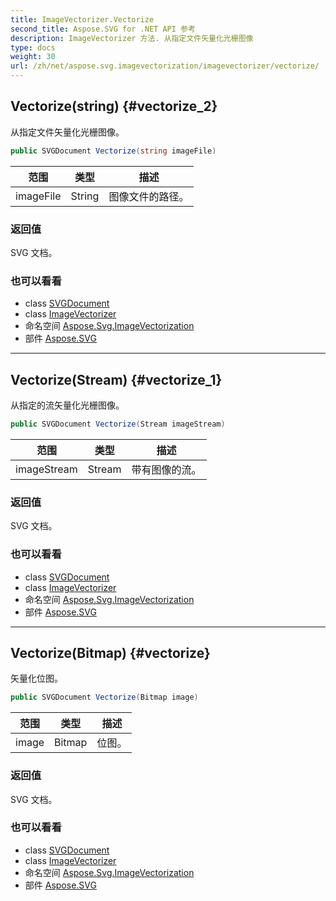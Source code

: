 ```yaml
---
title: ImageVectorizer.Vectorize
second_title: Aspose.SVG for .NET API 参考
description: ImageVectorizer 方法. 从指定文件矢量化光栅图像
type: docs
weight: 30
url: /zh/net/aspose.svg.imagevectorization/imagevectorizer/vectorize/
---
```

## Vectorize(string) {#vectorize_2}

从指定文件矢量化光栅图像。

```csharp
public SVGDocument Vectorize(string imageFile)
```

| 范围 | 类型 | 描述 |
| --- | --- | --- |
| imageFile | String | 图像文件的路径。 |

### 返回值

SVG 文档。

### 也可以看看

* class [SVGDocument](../../../aspose.svg/svgdocument/)
* class [ImageVectorizer](../)
* 命名空间 [Aspose.Svg.ImageVectorization](../../imagevectorizer/)
* 部件 [Aspose.SVG](../../../)

---

## Vectorize(Stream) {#vectorize_1}

从指定的流矢量化光栅图像。

```csharp
public SVGDocument Vectorize(Stream imageStream)
```

| 范围 | 类型 | 描述 |
| --- | --- | --- |
| imageStream | Stream | 带有图像的流。 |

### 返回值

SVG 文档。

### 也可以看看

* class [SVGDocument](../../../aspose.svg/svgdocument/)
* class [ImageVectorizer](../)
* 命名空间 [Aspose.Svg.ImageVectorization](../../imagevectorizer/)
* 部件 [Aspose.SVG](../../../)

---

## Vectorize(Bitmap) {#vectorize}

矢量化位图。

```csharp
public SVGDocument Vectorize(Bitmap image)
```

| 范围 | 类型 | 描述 |
| --- | --- | --- |
| image | Bitmap | 位图。 |

### 返回值

SVG 文档。

### 也可以看看

* class [SVGDocument](../../../aspose.svg/svgdocument/)
* class [ImageVectorizer](../)
* 命名空间 [Aspose.Svg.ImageVectorization](../../imagevectorizer/)
* 部件 [Aspose.SVG](../../../)



